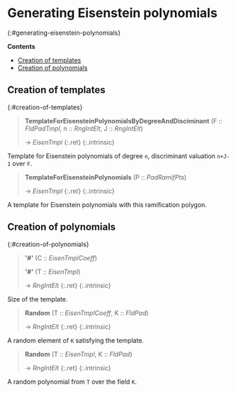 # Generating Eisenstein polynomials
{:#generating-eisenstein-polynomials}



**Contents**
* [Creation of templates](#creation-of-templates)
* [Creation of polynomials](#creation-of-polynomials)

## Creation of templates
{:#creation-of-templates}

<a id="TemplateForEisensteinPolynomialsByDegreeAndDisciminant--FldPadTmpl--etc"></a><a id="TemplateForEisensteinPolynomialsByDegreeAndDisciminant"></a><a id="TemplateForEisensteinPolynomialsByDegreeAndDisciminant--FldPadTmpl--RngIntElt--RngIntElt"></a>
> **TemplateForEisensteinPolynomialsByDegreeAndDisciminant** (F :: *FldPadTmpl*, n :: *RngIntElt*, J :: *RngIntElt*)
> 
> -> *EisenTmpl*
> {:.ret}
{:.intrinsic}

Template for Eisenstein polynomials of degree `n`, discriminant valuation `n+J-1` over `F`.


<a id="TemplateForEisensteinPolynomials--PadRamifPts"></a><a id="TemplateForEisensteinPolynomials"></a>
> **TemplateForEisensteinPolynomials** (P :: *PadRamifPts*)
> 
> -> *EisenTmpl*
> {:.ret}
{:.intrinsic}

A template for Eisenstein polynomials with this ramification polygon.


## Creation of polynomials
{:#creation-of-polynomials}

<a id="#"></a><a id="#--EisenTmplCoeff"></a><a id="#--EisenTmpl"></a>
> **\'#\'** (C :: *EisenTmplCoeff*)
> 
> **\'#\'** (T :: *EisenTmpl*)
> 
> -> *RngIntElt*
> {:.ret}
{:.intrinsic}

Size of the template.




<a id="Random--EisenTmplCoeff--etc"></a><a id="Random--EisenTmplCoeff--FldPad"></a><a id="Random"></a>
> **Random** (T :: *EisenTmplCoeff*, K :: *FldPad*)
> 
> -> *RngIntElt*
> {:.ret}
{:.intrinsic}

A random element of `K` satisfying the template.


<a id="Random--EisenTmpl--etc"></a><a id="Random--EisenTmpl--FldPad"></a><a id="Random-2"></a>
> **Random** (T :: *EisenTmpl*, K :: *FldPad*)
> 
> -> *RngIntElt*
> {:.ret}
{:.intrinsic}

A random polynomial from `T` over the field `K`.


